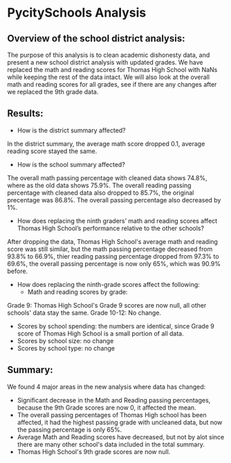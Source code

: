 # PycitySchools Analysis
## Overview of the school district analysis:
The purpose of this analysis is to clean academic dishonesty data, and present a new school district analysis with updated grades. We have replaced the math and reading scores for Thomas High School with NaNs while keeping the rest of the data intact. We will also look at the overall math and reading scores for all grades, see if there are any changes after we replaced the 9th grade data.

## Results:

- How is the district summary affected?

In the district summary, the average math score dropped 0.1, average reading score stayed the same. 

- How is the school summary affected?

The overall math passing percentage with cleaned data shows 74.8%, where as the old data shows 75.9%. The overall reading passing percentage with cleaned data also dropped to 85.7%, the original precentage was 86.8%. The overall passing percentage also decreased by 1%.

- How does replacing the ninth graders’ math and reading scores affect Thomas High School’s performance relative to the other schools?

After dropping the data, Thomas High School's average math and reading score was still similar, but the math passing percentage decreased from 93.8% to 66.9%, thier reading passing percentage dropped from 97.3% to 69.6%, the overall passing percentage is now only 65%, which was 90.9% before.

- How does replacing the ninth-grade scores affect the following:
  - Math and reading scores by grade: 

Grade 9: Thomas High School's Grade 9 scores are now null, all other schools' data stay the same.
Grade 10-12: No change.

  - Scores by school spending: the numbers are identical, since Grade 9 score of Thomas High School is a small portion of all data.
  - Scores by school size: no change
  - Scores by school type: no change

## Summary:
We found 4 major areas in the new analysis where data has changed:
- Significant decrease in the Math and Reading passing percentages, because the 9th Grade scores are now 0, it affected the mean.
- The overall passing percentages of Thomas High school has been affected, it had the highest passing grade with uncleaned data, but now the passing percentage is only 65%.
- Average Math and Reading scores have decreased, but not by alot since there are many other school's data included in the total summary.
- Thomas High School's 9th grade scores are now null.
